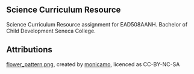 ## Science Curriculum Resource #

Science Curriculum Resource assignment for EAD508AANH. Bachelor of Child Development Seneca College.


## Attributions ##


[flower_pattern.png](http://www.colourlovers.com/pattern/14068/Paper_Fashion), created by [monicamo](http://www.colourlovers.com/lover/monicamo/loveNote), licenced as CC-BY-NC-SA
